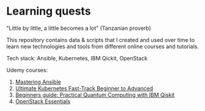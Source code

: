 # Learning quests

"Little by little, a little becomes a lot" (Tanzanian proverb)

This repository contains data & scripts that I created and used over time to learn new technologies and tools from different online courses and tutorials.

Tech stack: Ansible, Kubernetes, IBM Qickit, OpenStack

Udemy courses:

1. [Mastering Ansible](https://hpcnow.udemy.com/course/mastering-ansible/learn/lecture/3748122#overview)
2. [Ultimate Kubernetes Fast-Track Beginner to Advanced](https://hpcnow.udemy.com/course/kubernetes-fast-track/learn/lecture/19167994#overview)
3. [Beginners guide: Practical Quantum Computing with IBM Qiskit](https://hpcnow.udemy.com/course/dummies-guide-to-practical-quantum-computing-with-ibm-qiskit/learn/lecture/22882296#overview)
4. [OpenStack Essentials](https://hpcnow.udemy.com/course/openstack/learn/lecture/6728818#overview)
